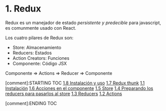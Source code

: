 # 1. Redux

Redux es un manejador de estado *persistente y predecible* para
javascript, es comunmente usado con React.

Los cuatro pilares de Redux son:

-   Store: Almacenamiento
-   Reducers: Estados
-   Action Creators: Funciones
-   Componente: Código JSX

Componente =\> Actions =\> Reducer =\> Componente


[comment]:STARTING TOC
[1.8 Instalación y uso](<./content/1.8 Instalación y uso.md>)
[1.7 Redux thunk](<./content/1.7 Redux thunk.md>)
[1.1 Instalación](<./content/1.1 Instalación.md>)
[1.6 Acciones en el componente](<./content/1.6 Acciones en el componente.md>)
[1.5 Store](<./content/1.5 Store.md>)
[1.4 Preparando los reducers para pasarlos al store](<./content/1.4 Preparando los reducers para pasarlos al store.md>)
[1.3 Reducers](<./content/1.3 Reducers.md>)
[1.2 Actions](<./content/1.2 Actions.md>)

[comment]:ENDING TOC